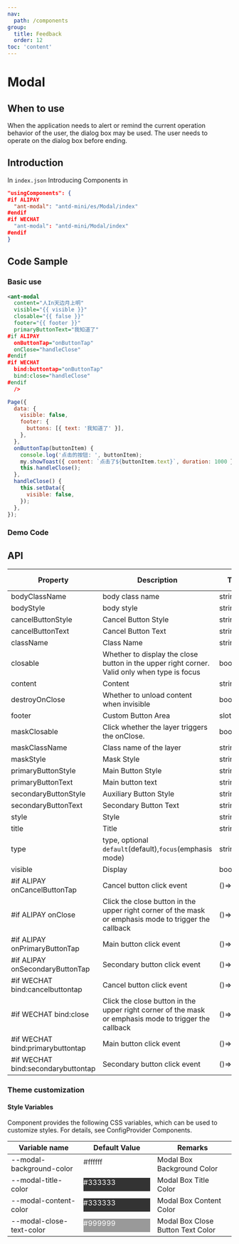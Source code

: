 ```yaml
---
nav:
  path: /components
group:
  title: Feedback
  order: 12
toc: 'content'
---
```


# Modal

## When to use

When the application needs to alert or remind the current operation behavior of the user, the dialog box may be used. The user needs to operate on the dialog box before ending.

## Introduction

In `index.json` Introducing Components in

```json
"usingComponents": {
#if ALIPAY
  "ant-modal": "antd-mini/es/Modal/index"
#endif
#if WECHAT
  "ant-modal": "antd-mini/Modal/index"
#endif
}
```

## Code Sample

### Basic use

```xml
<ant-modal
  content="人In天边月上明"
  visible="{{ visible }}"
  closable="{{ false }}"
  footer="{{ footer }}"
  primaryButtonText="我知道了"
#if ALIPAY
  onButtonTap="onButtonTap"
  onClose="handleClose"
#endif
#if WECHAT
  bind:buttontap="onButtonTap"
  bind:close="handleClose"
#endif
  />
```

```js
Page({
  data: {
    visible: false,
    footer: {
      buttons: [{ text: '我知道了' }],
    },
  },
  onButtonTap(buttonItem) {
    console.log('点击的按钮: ', buttonItem);
    my.showToast({ content: `点击了${buttonItem.text}`, duration: 1000 });
    this.handleClose();
  },
  handleClose() {
    this.setData({
      visible: false,
    });
  },
});
```

### Demo Code

<code src='../../demo/pages/Modal/index'></code>

## API

| Property                               | Description                                              | Type         | Default Value    |
| ---------------------------------- | ------------------------------------------------- | ------------ | --------- |
| bodyClassName                      | body class name                                         | string       | -         |
| bodyStyle                          | body style                                         | string       | -         |
| cancelButtonStyle                  | Cancel Button Style                                      | string       | -         |
| cancelButtonText                   | Cancel Button Text                                      | string       | -         |
| className                          | Class Name                                              | string       | -         |
| closable                           | Whether to display the close button in the upper right corner. Valid only when type is focus | boolean      | -         |
| content                            | Content                                              | string\|slot | -         |
| destroyOnClose                     | Whether to unload content when invisible                              | boolean      | false     |
| footer                             | Custom Button Area                                      | slot         | -         |
| maskClosable                       | Click whether the layer triggers the onClose.                          | boolean      | true      |
| maskClassName                      | Class name of the layer                                        | string       | -         |
| maskStyle                          | Mask Style                                        | string       | -         |
| primaryButtonStyle                 | Main Button Style                                        | string       | -         |
| primaryButtonText                  | Main button text                                        | string       | -         |
| secondaryButtonStyle               | Auxiliary Button Style                                      | string       | -         |
| secondaryButtonText                | Secondary Button Text                                      | string       | -         |
| style                              | Style                                              | string       | -         |
| title                              | Title                                              | string\|slot | -         |
| type                               | type, optional `default`(default),`focus`(emphasis mode)     | string       | `default` |
| visible                            | Display                                          | boolean      | false     |
| #if ALIPAY onCancelButtonTap       | Cancel button click event                                  | ()=>void     | -         |
| #if ALIPAY onClose                 | Click the close button in the upper right corner of the mask or emphasis mode to trigger the callback  | ()=>void     | -         |
| #if ALIPAY onPrimaryButtonTap      | Main button click event                                    | ()=>void     | -         |
| #if ALIPAY onSecondaryButtonTap    | Secondary button click event                                  | ()=>void     | -         |
| #if WECHAT bind:cancelbuttontap    | Cancel button click event                                  | ()=>void     | -         |
| #if WECHAT bind:close              | Click the close button in the upper right corner of the mask or emphasis mode to trigger the callback  | ()=>void     | -         |
| #if WECHAT bind:primarybuttontap   | Main button click event                                    | ()=>void     | -         |
| #if WECHAT bind:secondarybuttontap | Secondary button click event                                  | ()=>void     | -         |

### Theme customization

#### Style Variables

Component provides the following CSS variables, which can be used to customize styles. For details, see ConfigProvider Components.

| Variable name                   | Default Value                                                                                            | Remarks                   |
| ------------------------ | ------------------------------------------------------------------------------------------------- | ---------------------- |
| --modal-background-color | <div style="width: 150px; height: 30px; background-color: #ffffff; color: #333333;">#ffffff</div> | Modal Box Background Color         |
| --modal-title-color      | <div style="width: 150px; height: 30px; background-color: #333333; color: #ffffff;">#333333</div> | Modal Box Title Color         |
| --modal-content-color    | <div style="width: 150px; height: 30px; background-color: #333333; color: #ffffff;">#333333</div> | Modal Box Content Color         |
| --modal-close-text-color | <div style="width: 150px; height: 30px; background-color: #999999; color: #ffffff;">#999999</div> | Modal Box Close Button Text Color |
